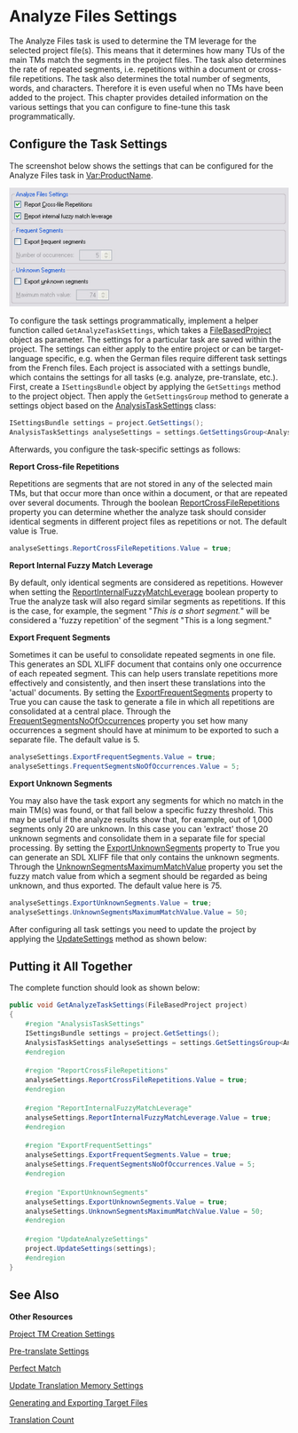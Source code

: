 Analyze Files Settings
==

The Analyze Files task is used to determine the TM leverage for the selected project file(s). This means that it determines how many TUs of the main TMs match the segments in the project files. The task also determines the rate of repeated segments, i.e. repetitions within a document or cross-file repetitions. The task also determines the total number of segments, words, and characters. Therefore it is even useful when no TMs have been added to the project. This chapter provides detailed information on the various settings that you can configure to fine-tune this task programmatically.


Configure the Task Settings
--

The screenshot below shows the settings that can be configured for the Analyze Files task in <Var:ProductName>.

![AnalyzeFileSettings](images/AnalyzeFileSettings.jpg)

To configure the task settings programmatically, implement a helper function called ```GetAnalyzeTaskSettings```, which takes a [FileBasedProject](../../api/projectautomation/Sdl.ProjectAutomation.FileBased.FileBasedProject.yml) object as parameter. The settings for a particular task are saved within the project. The settings can either apply to the entire project or can be target-language specific, e.g. when the German files require different task settings from the French files. Each project is associated with a settings bundle, which contains the settings for all tasks (e.g. analyze, pre-translate, etc.). First, create a ```ISettingsBundle``` object by applying the ```GetSettings``` method to the project object. Then apply the ```GetSettingsGroup``` method to generate a settings object based on the [AnalysisTaskSettings](../../api/projectautomation/Sdl.ProjectAutomation.Settings.AnalysisTaskSettings.yml) class:

```CS
ISettingsBundle settings = project.GetSettings();
AnalysisTaskSettings analyseSettings = settings.GetSettingsGroup<AnalysisTaskSettings>();
```

Afterwards, you configure the task-specific settings as follows:

**Report Cross-file Repetitions**

Repetitions are segments that are not stored in any of the selected main TMs, but that occur more than once within a document, or that are repeated over several documents. Through the boolean [ReportCrossFileRepetitions](../../api/projectautomation/Sdl.ProjectAutomation.Settings.AnalysisTaskSettings.yml#Sdl_ProjectAutomation_Settings_AnalysisTaskSettings_ReportCrossFileRepetitions) property you can determine whether the analyze task should consider identical segments in different project files as repetitions or not. The default value is True.

```CS
analyseSettings.ReportCrossFileRepetitions.Value = true;
```
**Report Internal Fuzzy Match Leverage**

By default, only identical segments are considered as repetitions. However when setting the [ReportInternalFuzzyMatchLeverage](../../api/projectautomation/Sdl.ProjectAutomation.Settings.AnalysisTaskSettings.yml#Sdl_ProjectAutomation_Settings_AnalysisTaskSettings_ReportInternalFuzzyMatchLeverage) boolean property to True the analyze task will also regard similar segments as repetitions. If this is the case, for example, the segment "*This is a short segment.*" will be considered a 'fuzzy repetition' of the segment "This is a long segment."

**Export Frequent Segments**

Sometimes it can be useful to consolidate repeated segments in one file. This generates an SDL XLIFF document that contains only one occurrence of each repeated segment. This can help users translate repetitions more effectively and consistently, and then insert these translations into the 'actual' documents. By setting the [ExportFrequentSegments](../../api/projectautomation/Sdl.ProjectAutomation.Settings.AnalysisTaskSettings.yml#Sdl_ProjectAutomation_Settings_AnalysisTaskSettings_ExportFrequentSegments) property to True you can cause the task to generate a file in which all repetitions are consolidated at a central place. Through the [FrequentSegmentsNoOfOccurrences](../../api/projectautomation/Sdl.ProjectAutomation.Settings.AnalysisTaskSettings.yml#Sdl_ProjectAutomation_Settings_AnalysisTaskSettings_FrequentSegmentsNoOfOccurrences) property you set how many occurrences a segment should have at minimum to be exported to such a separate file. The default value is 5.

```CS
analyseSettings.ExportFrequentSegments.Value = true;
analyseSettings.FrequentSegmentsNoOfOccurrences.Value = 5;
```

**Export Unknown Segments**

You may also have the task export any segments for which no match in the main TM(s) was found, or that fall below a specific fuzzy threshold. This may be useful if the analyze results show that, for example, out of 1,000 segments only 20 are unknown. In this case you can 'extract' those 20 unknown segments and consolidate them in a separate file for special processing. By setting the [ExportUnknownSegments](../../api/projectautomation/Sdl.ProjectAutomation.Settings.AnalysisTaskSettings.yml#Sdl_ProjectAutomation_Settings_AnalysisTaskSettings_ExportUnknownSegments) property to True you can generate an SDL XLIFF file that only contains the unknown segments. Through the [UnknownSegmentsMaximumMatchValue](../../api/projectautomation/Sdl.ProjectAutomation.Settings.AnalysisTaskSettings.yml#Sdl_ProjectAutomation_Settings_AnalysisTaskSettings_UnknownSegmentsMaximumMatchValue) property you set the fuzzy match value from which a segment should be regarded as being unknown, and thus exported. The default value here is 75.

```CS
analyseSettings.ExportUnknownSegments.Value = true;
analyseSettings.UnknownSegmentsMaximumMatchValue.Value = 50;
```

After configuring all task settings you need to update the project by applying the [UpdateSettings](../../api/projectautomation/Sdl.ProjectAutomation.FileBased.FileBasedProject.yml#Sdl_ProjectAutomation_FileBased_FileBasedProject_UpdateSettings_Sdl_Core_Globalization_Language_Sdl_Core_Settings_ISettingsBundle_) method as shown below:

Putting it All Together
--

The complete function should look as shown below:

```CS
public void GetAnalyzeTaskSettings(FileBasedProject project)
{
    #region "AnalysisTaskSettings"
    ISettingsBundle settings = project.GetSettings();
    AnalysisTaskSettings analyseSettings = settings.GetSettingsGroup<AnalysisTaskSettings>();
    #endregion

    #region "ReportCrossFileRepetitions"
    analyseSettings.ReportCrossFileRepetitions.Value = true;
    #endregion

    #region "ReportInternalFuzzyMatchLeverage"
    analyseSettings.ReportInternalFuzzyMatchLeverage.Value = true;
    #endregion

    #region "ExportFrequentSettings"
    analyseSettings.ExportFrequentSegments.Value = true;
    analyseSettings.FrequentSegmentsNoOfOccurrences.Value = 5;
    #endregion

    #region "ExportUnknownSegments"
    analyseSettings.ExportUnknownSegments.Value = true;
    analyseSettings.UnknownSegmentsMaximumMatchValue.Value = 50;
    #endregion

    #region "UpdateAnalyzeSettings"
    project.UpdateSettings(settings);
    #endregion
}
```

See Also
--

**Other Resources**

[Project TM Creation Settings](project_tm_creation_settings.md)

[Pre-translate Settings](pre_translate_settings.md)

[Perfect Match](perfect_match.md)

[Update Translation Memory Settings](update_translation_memory_settings.md)

[Generating and Exporting Target Files](generating_and_exporting_target_files.md)

[Translation Count](translation_count.md)